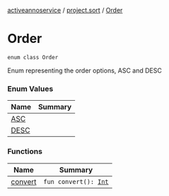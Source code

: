 [activeannoservice](../../index.md) / [project.sort](../index.md) / [Order](./index.md)

# Order

`enum class Order`

Enum representing the order options, ASC and DESC

### Enum Values

| Name | Summary |
|---|---|
| [ASC](-a-s-c.md) |  |
| [DESC](-d-e-s-c.md) |  |

### Functions

| Name | Summary |
|---|---|
| [convert](convert.md) | `fun convert(): `[`Int`](https://kotlinlang.org/api/latest/jvm/stdlib/kotlin/-int/index.html) |
